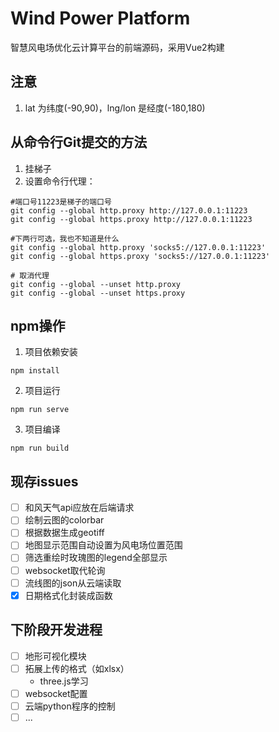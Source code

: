 # Wind Power Platform

  智慧风电场优化云计算平台的前端源码，采用Vue2构建

## 注意
  1. lat 为纬度(-90,90)，lng/lon 是经度(-180,180)

## 从命令行Git提交的方法
  1. 挂梯子
  2. 设置命令行代理：
  ```
  #端口号11223是梯子的端口号
  git config --global http.proxy http://127.0.0.1:11223
  git config --global https.proxy http://127.0.0.1:11223

  #下两行可选，我也不知道是什么
  git config --global http.proxy 'socks5://127.0.0.1:11223'
  git config --global https.proxy 'socks5://127.0.0.1:11223'

  # 取消代理
  git config --global --unset http.proxy
  git config --global --unset https.proxy
   ```

## npm操作
  1. 项目依赖安装
  ```
  npm install
  ```

  2. 项目运行
  ```
  npm run serve
  ```

  3. 项目编译
  ```
  npm run build
  ```
## 现存issues
  - [ ] 和风天气api应放在后端请求
  - [ ] 绘制云图的colorbar
  - [ ] 根据数据生成geotiff
  - [ ] 地图显示范围自动设置为风电场位置范围
  - [ ] 筛选重绘时玫瑰图的legend全部显示
  - [ ] websocket取代轮询
  - [ ] 流线图的json从云端读取
  - [x] 日期格式化封装成函数

## 下阶段开发进程
  - [ ] 地形可视化模块
  - [ ] 拓展上传的格式（如xlsx）
    - three.js学习
  - [ ] websocket配置
  - [ ] 云端python程序的控制
  - [ ] ...